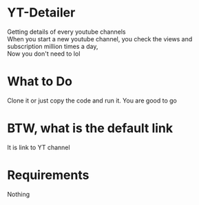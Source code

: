 # YT-Detailer
Getting details of every youtube channels <br>
When you start a new youtube channel, you check the views and subscription million times a day, <br>
Now you don't need to lol

# What to Do
Clone it or just copy the code and run it. You are good to go

# BTW, what is the default link
It is link to YT channel

# Requirements
Nothing

